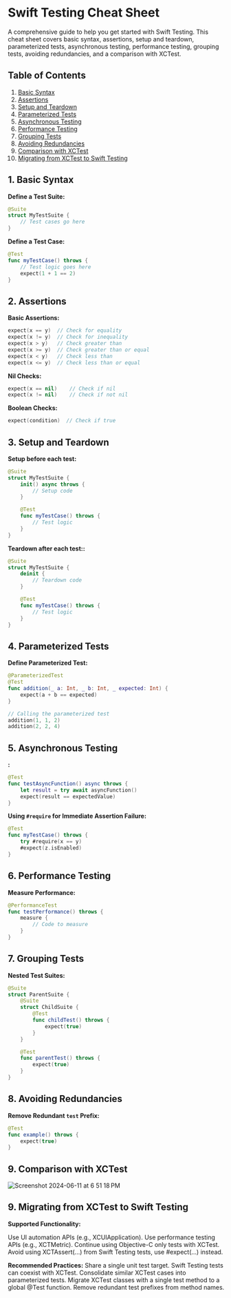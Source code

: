 # Swift Testing Cheat Sheet

A comprehensive guide to help you get started with Swift Testing. This cheat sheet covers basic syntax, assertions, setup and teardown, parameterized tests, asynchronous testing, performance testing, grouping tests, avoiding redundancies, and a comparison with XCTest.

## Table of Contents

1. [Basic Syntax](#1-basic-syntax)
2. [Assertions](#2-assertions)
3. [Setup and Teardown](#3-setup-and-teardown)
4. [Parameterized Tests](#4-parameterized-tests)
5. [Asynchronous Testing](#5-asynchronous-testing)
6. [Performance Testing](#6-performance-testing)
7. [Grouping Tests](#7-grouping-tests)
8. [Avoiding Redundancies](#8-avoiding-redundancies)
9. [Comparison with XCTest](#9-comparison-with-xctest)
10. [Migrating from XCTest to Swift Testing](#10-Migrating-from-XCTest-to-Swift-Testing)


## 1. Basic Syntax

**Define a Test Suite:**
``` swift
@Suite
struct MyTestSuite {
    // Test cases go here
}
```
**Define a Test Case:**

``` swift
@Test
func myTestCase() throws {
    // Test logic goes here
    expect(1 + 1 == 2)
}
```

## 2. Assertions
**Basic Assertions:**
``` swift
expect(x == y)  // Check for equality
expect(x != y)  // Check for inequality
expect(x > y)   // Check greater than
expect(x >= y)  // Check greater than or equal
expect(x < y)   // Check less than
expect(x <= y)  // Check less than or equal
```

**Nil Checks:**
``` swift
expect(x == nil)    // Check if nil
expect(x != nil)    // Check if not nil

```

**Boolean Checks:**
``` swift
expect(condition)  // Check if true
```

## 3. Setup and Teardown
**Setup before each test:**
``` swift
@Suite
struct MyTestSuite {
    init() async throws {
        // Setup code
    }

    @Test
    func myTestCase() throws {
        // Test logic
    }
}

```

**Teardown after each test::**
``` swift
@Suite
struct MyTestSuite {
    deinit {
        // Teardown code
    }

    @Test
    func myTestCase() throws {
        // Test logic
    }
}
```

## 4. Parameterized Tests
**Define Parameterized Test:**
``` swift
@ParameterizedTest
@Test
func addition(_ a: Int, _ b: Int, _ expected: Int) {
    expect(a + b == expected)
}

// Calling the parameterized test
addition(1, 1, 2)
addition(2, 2, 4)
```

## 5. Asynchronous Testing
**:**
``` swift
@Test
func testAsyncFunction() async throws {
    let result = try await asyncFunction()
    expect(result == expectedValue)
}
```

**Using ```#require``` for Immediate Assertion Failure:**
``` swift
@Test
func myTestCase() throws {
    try #require(x == y)
    #expect(z.isEnabled)
}
```

## 6. Performance Testing
**Measure Performance:**
``` swift
@PerformanceTest
func testPerformance() throws {
    measure {
        // Code to measure
    }
}
```

## 7. Grouping Tests
**Nested Test Suites:**
``` swift
@Suite
struct ParentSuite {
    @Suite
    struct ChildSuite {
        @Test
        func childTest() throws {
            expect(true)
        }
    }

    @Test
    func parentTest() throws {
        expect(true)
    }
}
```

## 8. Avoiding Redundancies
**Remove Redundant `test` Prefix:**
``` swift
@Test
func example() throws {
    expect(true)
}
```

## 9. Comparison with XCTest
![Screenshot 2024-06-11 at 6 51 18 PM](https://github.com/nazmulkp/Swift-Testing-Cheat-Sheet/assets/8841075/431c90b0-1922-4af9-8ca1-a3d7d2cb973b)

## 9. Migrating from XCTest to Swift Testing
**Supported Functionality:**

Use UI automation APIs (e.g., XCUIApplication).
Use performance testing APIs (e.g., XCTMetric).
Continue using Objective-C only tests with XCTest.
Avoid using XCTAssert(...) from Swift Testing tests, use #expect(...) instead.

**Recommended Practices:**
Share a single unit test target.
Swift Testing tests can coexist with XCTest.
Consolidate similar XCTest cases into parameterized tests.
Migrate XCTest classes with a single test method to a global @Test function.
Remove redundant test prefixes from method names.

